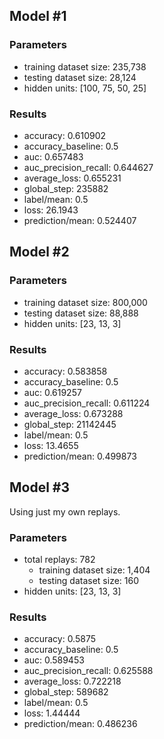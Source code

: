 ## Model #1

### Parameters
* training dataset size: 235,738
* testing dataset size: 28,124
* hidden units: [100, 75, 50, 25]

### Results
* accuracy: 0.610902
* accuracy_baseline: 0.5
* auc: 0.657483
* auc_precision_recall: 0.644627
* average_loss: 0.655231
* global_step: 235882
* label/mean: 0.5
* loss: 26.1943
* prediction/mean: 0.524407


## Model #2

### Parameters
* training dataset size: 800,000
* testing dataset size: 88,888
* hidden units: [23, 13, 3]

### Results
* accuracy: 0.583858
* accuracy_baseline: 0.5
* auc: 0.619257
* auc_precision_recall: 0.611224
* average_loss: 0.673288
* global_step: 21142445
* label/mean: 0.5
* loss: 13.4655
* prediction/mean: 0.499873

## Model #3

Using just my own replays.

### Parameters
* total replays: 782
  * training dataset size: 1,404
  * testing dataset size: 160
* hidden units: [23, 13, 3]

### Results
* accuracy: 0.5875
* accuracy_baseline: 0.5
* auc: 0.589453
* auc_precision_recall: 0.625588
* average_loss: 0.722218
* global_step: 589682
* label/mean: 0.5
* loss: 1.44444
* prediction/mean: 0.486236
